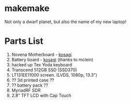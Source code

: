 # makemake
Not only a dwarf planet, but also the name of my new laptop!

# Parts List
1. Novena Motherboard - [kosagi](http://www.kosagi.com/w/index.php?title=Novena_Main_Page)
2. Battery board - [kosagi](http://www.kosagi.com/w/index.php?title=Novena_Main_Page#Battery_board) (thanks to mclein)
3. hacked up Tex Yoda keyboard
4. Transcend 512GB SSD (SSD370)
5. LT131EE11000 screen. (LVDS, 1080p, 13.3")
6. ?? 3d printed case ??
7. ?? battery pack ??
8. MyriadRF SDR
9. 2.8" TFT LCD with Cap Touch
